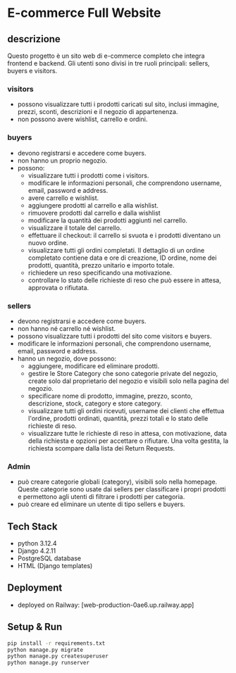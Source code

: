 # E-commerce Full Website

## descrizione
Questo progetto è un sito web di e-commerce completo che integra frontend e backend. Gli utenti sono divisi in tre ruoli principali: sellers, buyers e visitors.

### visitors
- possono visualizzare tutti i prodotti caricati sul sito, inclusi immagine, prezzi, sconti, descrizioni e il negozio di appartenenza.
- non possono avere wishlist, carrello e ordini.

### buyers
- devono registrarsi e accedere come buyers.
- non hanno un proprio negozio.
- possono:
    - visualizzare tutti i prodotti come i visitors.
    - modificare le informazioni personali, che comprendono username, email, password e address. 
    - avere carrello e wishlist.
    - aggiungere prodotti al carrello e alla wishlist.
    - rimuovere prodotti dal carrello e dalla wishlist
    - modificare la quantità dei prodotti aggiunti nel carrello.
    - visualizzare il totale del carrello.
    - effettuare il checkout: il carrello si svuota e i prodotti diventano un nuovo ordine.
    - visualizzare tutti gli ordini completati. Il dettaglio di un ordine completato contiene data e ore di creazione, ID ordine, nome dei prodotti, quantità, prezzo unitario e importo totale.
    - richiedere un reso specificando una motivazione.
    - controllare lo stato delle richieste di reso che può essere in attesa, approvata o rifiutata.

### sellers
- devono registrarsi e accedere come buyers.
- non hanno né carrello né wishlist.
- possono visualizzare tutti i prodotti del sito come visitors e buyers.
- modificare le informazioni personali, che comprendono username, email, password e address.
- hanno un negozio, dove possono:
    - aggiungere, modificare ed eliminare prodotti.
    - gestire le Store Category che sono categorie private del negozio, create solo dal proprietario del negozio e visibili solo nella pagina del negozio.
    - specificare nome di prodotto, immagine, prezzo, sconto, descrizione, stock, category e store category.
    - visualizzare tutti gli ordini ricevuti, username dei clienti che effettua l'ordine, prodotti ordinati, quantità, prezzi totali e lo stato delle richieste di reso.
    - visualizzare tutte le richieste di reso in attesa, con motivazione, data della richiesta e opzioni per accettare o rifiutare. Una volta gestita, la richiesta scompare dalla lista dei Return Requests. 

### Admin
- può creare categorie globali (category), visibili solo nella homepage. Queste categorie sono usate dai sellers per classificare i propri prodotti e permettono agli utenti di filtrare i prodotti per categoria.
- può creare ed eliminare un utente di tipo sellers e buyers.

## Tech Stack
- python 3.12.4
- Django 4.2.11
- PostgreSQL database
- HTML (Django templates)

## Deployment
- deployed on Railway: [web-production-0ae6.up.railway.app]

## Setup & Run
```bash
pip install -r requirements.txt
python manage.py migrate
python manage.py createsuperuser
python manage.py runserver


